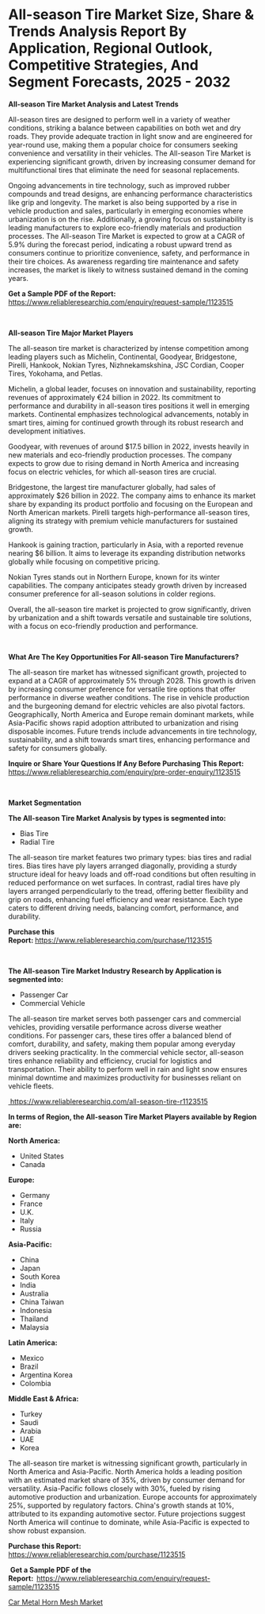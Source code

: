 <p><h1>All-season Tire Market Size, Share & Trends Analysis Report By Application, Regional Outlook, Competitive Strategies, And Segment Forecasts, 2025 - 2032</h1></p><p><strong>All-season Tire Market Analysis and Latest Trends</strong></p>
<p><p>All-season tires are designed to perform well in a variety of weather conditions, striking a balance between capabilities on both wet and dry roads. They provide adequate traction in light snow and are engineered for year-round use, making them a popular choice for consumers seeking convenience and versatility in their vehicles. The All-season Tire Market is experiencing significant growth, driven by increasing consumer demand for multifunctional tires that eliminate the need for seasonal replacements. </p><p>Ongoing advancements in tire technology, such as improved rubber compounds and tread designs, are enhancing performance characteristics like grip and longevity. The market is also being supported by a rise in vehicle production and sales, particularly in emerging economies where urbanization is on the rise. Additionally, a growing focus on sustainability is leading manufacturers to explore eco-friendly materials and production processes. The All-season Tire Market is expected to grow at a CAGR of 5.9% during the forecast period, indicating a robust upward trend as consumers continue to prioritize convenience, safety, and performance in their tire choices. As awareness regarding tire maintenance and safety increases, the market is likely to witness sustained demand in the coming years.</p></p>
<p><strong>Get a Sample PDF of the Report:&nbsp;</strong> <a href="https://www.reliableresearchiq.com/enquiry/request-sample/1123515?utm_campaign=2463&utm_medium=2&utm_source=Github&utm_content=ia&utm_term=31032025&utm_id=all-season-tire">https://www.reliableresearchiq.com/enquiry/request-sample/1123515</a></p>
<p>&nbsp;</p>
<p><strong>All-season Tire Major Market Players</strong></p>
<p><p>The all-season tire market is characterized by intense competition among leading players such as Michelin, Continental, Goodyear, Bridgestone, Pirelli, Hankook, Nokian Tyres, Nizhnekamskshina, JSC Cordian, Cooper Tires, Yokohama, and Petlas. </p><p>Michelin, a global leader, focuses on innovation and sustainability, reporting revenues of approximately €24 billion in 2022. Its commitment to performance and durability in all-season tires positions it well in emerging markets. Continental emphasizes technological advancements, notably in smart tires, aiming for continued growth through its robust research and development initiatives.</p><p>Goodyear, with revenues of around $17.5 billion in 2022, invests heavily in new materials and eco-friendly production processes. The company expects to grow due to rising demand in North America and increasing focus on electric vehicles, for which all-season tires are crucial.</p><p>Bridgestone, the largest tire manufacturer globally, had sales of approximately $26 billion in 2022. The company aims to enhance its market share by expanding its product portfolio and focusing on the European and North American markets. Pirelli targets high-performance all-season tires, aligning its strategy with premium vehicle manufacturers for sustained growth.</p><p>Hankook is gaining traction, particularly in Asia, with a reported revenue nearing $6 billion. It aims to leverage its expanding distribution networks globally while focusing on competitive pricing.</p><p>Nokian Tyres stands out in Northern Europe, known for its winter capabilities. The company anticipates steady growth driven by increased consumer preference for all-season solutions in colder regions. </p><p>Overall, the all-season tire market is projected to grow significantly, driven by urbanization and a shift towards versatile and sustainable tire solutions, with a focus on eco-friendly production and performance.</p></p>
<p>&nbsp;</p>
<p><strong>What Are The Key Opportunities For All-season Tire Manufacturers?</strong></p>
<p><p>The all-season tire market has witnessed significant growth, projected to expand at a CAGR of approximately 5% through 2028. This growth is driven by increasing consumer preference for versatile tire options that offer performance in diverse weather conditions. The rise in vehicle production and the burgeoning demand for electric vehicles are also pivotal factors. Geographically, North America and Europe remain dominant markets, while Asia-Pacific shows rapid adoption attributed to urbanization and rising disposable incomes. Future trends include advancements in tire technology, sustainability, and a shift towards smart tires, enhancing performance and safety for consumers globally.</p></p>
<p><strong>Inquire or Share Your Questions If Any Before Purchasing This Report:</strong> <a href="https://www.reliableresearchiq.com/enquiry/pre-order-enquiry/1123515?utm_campaign=2463&utm_medium=2&utm_source=Github&utm_content=ia&utm_term=31032025&utm_id=all-season-tire">https://www.reliableresearchiq.com/enquiry/pre-order-enquiry/1123515</a></p>
<p>&nbsp;</p>
<p><strong>Market Segmentation</strong></p>
<p><strong>The All-season Tire Market Analysis by types is segmented into:</strong></p>
<p><ul><li>Bias Tire</li><li>Radial Tire</li></ul></p>
<p><p>The all-season tire market features two primary types: bias tires and radial tires. Bias tires have ply layers arranged diagonally, providing a sturdy structure ideal for heavy loads and off-road conditions but often resulting in reduced performance on wet surfaces. In contrast, radial tires have ply layers arranged perpendicularly to the tread, offering better flexibility and grip on roads, enhancing fuel efficiency and wear resistance. Each type caters to different driving needs, balancing comfort, performance, and durability.</p></p>
<p><strong>Purchase this Report:&nbsp;</strong><a href="https://www.reliableresearchiq.com/purchase/1123515?utm_campaign=2463&utm_medium=2&utm_source=Github&utm_content=ia&utm_term=31032025&utm_id=all-season-tire">https://www.reliableresearchiq.com/purchase/1123515</a></p>
<p>&nbsp;</p>
<p><strong>The All-season Tire Market Industry Research by Application is segmented into:</strong></p>
<p><ul><li>Passenger Car</li><li>Commercial Vehicle</li></ul></p>
<p><p>The all-season tire market serves both passenger cars and commercial vehicles, providing versatile performance across diverse weather conditions. For passenger cars, these tires offer a balanced blend of comfort, durability, and safety, making them popular among everyday drivers seeking practicality. In the commercial vehicle sector, all-season tires enhance reliability and efficiency, crucial for logistics and transportation. Their ability to perform well in rain and light snow ensures minimal downtime and maximizes productivity for businesses reliant on vehicle fleets.</p></p>
<p><a href="https://www.reliableresearchiq.com/all-season-tire-r1123515?utm_campaign=2463&utm_medium=2&utm_source=Github&utm_content=ia&utm_term=31032025&utm_id=all-season-tire">&nbsp;https://www.reliableresearchiq.com/all-season-tire-r1123515</a></p>
<p><strong>In terms of Region, the All-season Tire Market Players available by Region are:</strong></p>
<p>
    <p> <strong> North America: </strong>
        <ul>
            <li>United States</li>
            <li>Canada</li>
        </ul>
        </p> 
    <p> <strong> Europe: </strong>
        <ul>
            <li>Germany</li>
            <li>France</li>
            <li>U.K.</li>
            <li>Italy</li>
            <li>Russia</li>
        </ul>
        </p> 
    <p> <strong> Asia-Pacific: </strong>
        <ul>
            <li>China</li>
            <li>Japan</li>
            <li>South Korea</li>
            <li>India</li>
            <li>Australia</li>
            <li>China Taiwan</li>
            <li>Indonesia</li>
            <li>Thailand</li>
            <li>Malaysia</li>
        </ul>
        </p> 
    <p> <strong> Latin America: </strong>
        <ul>
            <li>Mexico</li>
            <li>Brazil</li>
            <li>Argentina Korea</li>
            <li>Colombia</li>
        </ul>
        </p> 
    <p> <strong> Middle East & Africa: </strong>
        <ul>
            <li>Turkey</li>
            <li>Saudi</li>
            <li>Arabia</li>
            <li>UAE</li>
            <li>Korea</li>
        </ul>
    </p>
    </p>
<p><p>The all-season tire market is witnessing significant growth, particularly in North America and Asia-Pacific. North America holds a leading position with an estimated market share of 35%, driven by consumer demand for versatility. Asia-Pacific follows closely with 30%, fueled by rising automotive production and urbanization. Europe accounts for approximately 25%, supported by regulatory factors. China's growth stands at 10%, attributed to its expanding automotive sector. Future projections suggest North America will continue to dominate, while Asia-Pacific is expected to show robust expansion.</p></p>
<p><strong>Purchase this Report: </strong><a href="https://www.reliableresearchiq.com/purchase/1123515?utm_campaign=2463&utm_medium=2&utm_source=Github&utm_content=ia&utm_term=31032025&utm_id=all-season-tire">https://www.reliableresearchiq.com/purchase/1123515</a></p>
<p>&nbsp;<strong>Get a Sample PDF of the Report:&nbsp;&nbsp;</strong><a href="https://www.reliableresearchiq.com/enquiry/request-sample/1123515?utm_campaign=2463&utm_medium=2&utm_source=Github&utm_content=ia&utm_term=31032025&utm_id=all-season-tire">https://www.reliableresearchiq.com/enquiry/request-sample/1123515</a></p>
<p><strong></strong></p>
<p><p><a href="https://github.com/NargisHussain75/Market-Research-Report-List-2/blob/main/car-metal-horn-mesh-market.md?utm_campaign=2463&utm_medium=2&utm_source=Github&utm_content=ia&utm_term=31032025&utm_id=all-season-tire">Car Metal Horn Mesh Market</a></p></p>